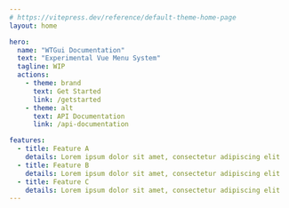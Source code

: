 ```yaml
---
# https://vitepress.dev/reference/default-theme-home-page
layout: home

hero:
  name: "WTGui Documentation"
  text: "Experimental Vue Menu System"
  tagline: WIP
  actions:
    - theme: brand
      text: Get Started
      link: /getstarted
    - theme: alt
      text: API Documentation
      link: /api-documentation

features:
  - title: Feature A
    details: Lorem ipsum dolor sit amet, consectetur adipiscing elit
  - title: Feature B
    details: Lorem ipsum dolor sit amet, consectetur adipiscing elit
  - title: Feature C
    details: Lorem ipsum dolor sit amet, consectetur adipiscing elit
---
```


